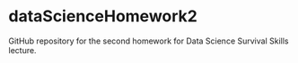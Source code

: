 # dataScienceHomework2
GitHub repository for the second homework for Data Science Survival Skills lecture.

